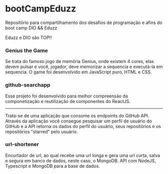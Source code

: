 # bootCampEduzz
Repositório para compartilhamento dos desafios de programação e afins do boot camp DIO &amp;&amp; Eduzz

Eduzz e DIO são TOP!!

### Genius the Game
Se trata do famoso jogo de memória Genius, onde existem 4 cores, elas devem pulsar e você, jogador, deve memorizar a sequencia e executá-la em sequencia.
O game foi desenvolvido em JavaScript puro, HTML e CSS.

### github-searchapp
Esse projeto foi desenvolvido para melhor compreensão da componetização e reutilização de componentes do ReactJS.
***
Trata-se de uma aplicação que consome os endpoints do GitHub API.
Através da aplicação você consegue pesquisar um perfil de usuário do GitHub e  a API retorna os dados do perfil do usuário, seus repositórios e os repositórios "starred" pelo usuário.

### url-shortener
Encurtador de url, ao qual recebe uma url longa e gera uma url curta, salva e segura em banco de dados, neste caso, o MongoDB.
API com NodeJS, Typescript e MongoDB para a base de dados.
